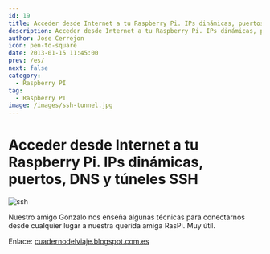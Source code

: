 ```yaml
---
id: 19
title: Acceder desde Internet a tu Raspberry Pi. IPs dinámicas, puertos, DNS y túneles SSH
description: Acceder desde Internet a tu Raspberry Pi. IPs dinámicas, puertos, DNS y túneles SSH
author: Jose Cerrejon
icon: pen-to-square
date: 2013-01-15 11:45:00
prev: /es/
next: false
category:
  - Raspberry PI
tag:
  - Raspberry PI
image: /images/ssh-tunnel.jpg
---
```


# Acceder desde Internet a tu Raspberry Pi. IPs dinámicas, puertos, DNS y túneles SSH

![ssh](/images/ssh-tunnel.jpg)

Nuestro amigo Gonzalo nos enseña algunas técnicas para conectarnos desde cualquier lugar a nuestra querida amiga RasPi. Muy útil.

Enlace: [cuadernodelviaje.blogspot.com.es](http://cuadernodelviaje.blogspot.com.es/2013/01/acceder-desde-internet-tu-raspberry-pi.html)